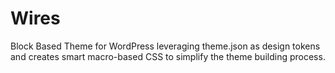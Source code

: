 # Wires

Block Based Theme for WordPress leveraging theme.json as design tokens and creates smart macro-based CSS to simplify the theme building process.
